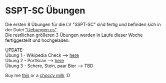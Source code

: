# SSPT-SC Übungen

Die ersten 8 Übungen für die LV "SSPT-SC" sind fertig und befinden sich in der Datei ["Uebungen.cs"](https://github.com/0xUP3K0/SSPT-SC_Uebungen/blob/master/Uebungen.cs). <br>
Die restllichen größeren 3 Übungen werden in Laufe dieser Woche fertiggestellt und hochgeladen.

UPDATE: <br>
Übung 1 - Wikipedia Check --> [here](https://github.com/0xUP3K0/SSPT-SC/blob/master/WikiCheck.cs) <br>
Übung 2 - PortScan --> [here](https://github.com/0xUP3K0/SSPT-SC/blob/master/PortScan.cs) <br>
Übung 3 - Schere, Stein, paar Bier --> TBD

Buy me [this](https://bringatrailer.com/listing/1967-porsche-910-3/) or a [choccy milk](https://paypal.me/TeraDudee) :D
